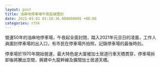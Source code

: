 ```yaml
---
layout: post
title: 油麻地停車場午夜起被圍封
date: 2021-01-01 01:18:36.000000000 +08:00
categories: rthk
---
```


營運50年的油麻地停車場，午夜起全面封閉，踏入2021年元旦日的凌晨，工作人員圍封停車場的出入口，有市民在停車場外拍照，記錄停車場的最後時刻。

停車場於1970年開始營運，最大特色是大廈被加士居道行車天橋貫穿，停車場拆卸後將騰出空間，興建中九龍幹線及擴闊加士居道天橋。
